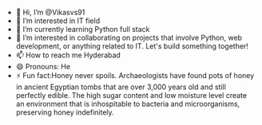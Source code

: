 - 👋 Hi, I’m @Vikasvs91
- 👀 I’m interested in IT field
- 🌱 I’m currently learning Python full stack
- 💞️ I’m interested in collaborating on projects that involve Python, web development, or anything related to IT. Let's build something together!
- 📫 How to reach me Hyderabad
- 😄 Pronouns: He
- ⚡ Fun fact:Honey never spoils. Archaeologists have found pots of honey in ancient Egyptian tombs that are over 3,000 years old and still perfectly edible. The high sugar content and low moisture level create an environment that is inhospitable to bacteria and microorganisms, preserving honey indefinitely.
<!---
Vikasvs91/Vikasvs91 is a ✨ special ✨ repository because its `README.md` (this file) appears on your GitHub profile.
You can click the Preview link to take a look at your changes.
--->

